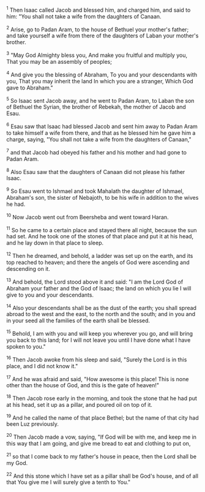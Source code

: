 <sup>1</sup> 
Then Isaac called Jacob and blessed him, and charged him, and said to him: "You shall not take a wife from the daughters of Canaan. 

<sup>2</sup> 
Arise, go to Padan Aram, to the house of Bethuel your mother's father; and take yourself a wife from there of the daughters of Laban your mother's brother. 

<sup>3</sup> 
"May God Almighty bless you, And make you fruitful and multiply you, That you may be an assembly of peoples; 

<sup>4</sup> 
And give you the blessing of Abraham, To you and your descendants with you, That you may inherit the land In which you are a stranger, Which God gave to Abraham." 

<sup>5</sup> 
So Isaac sent Jacob away, and he went to Padan Aram, to Laban the son of Bethuel the Syrian, the brother of Rebekah, the mother of Jacob and Esau.

<sup>6</sup> 
Esau saw that Isaac had blessed Jacob and sent him away to Padan Aram to take himself a wife from there, and that as he blessed him he gave him a charge, saying, "You shall not take a wife from the daughters of Canaan," 

<sup>7</sup> 
and that Jacob had obeyed his father and his mother and had gone to Padan Aram. 

<sup>8</sup> 
Also Esau saw that the daughters of Canaan did not please his father Isaac. 

<sup>9</sup> 
So Esau went to Ishmael and took Mahalath the daughter of Ishmael, Abraham's son, the sister of Nebajoth, to be his wife in addition to the wives he had.

<sup>10</sup> 
Now Jacob went out from Beersheba and went toward Haran. 

<sup>11</sup> 
So he came to a certain place and stayed there all night, because the sun had set. And he took one of the stones of that place and put it at his head, and he lay down in that place to sleep. 

<sup>12</sup> 
Then he dreamed, and behold, a ladder was set up on the earth, and its top reached to heaven; and there the angels of God were ascending and descending on it. 

<sup>13</sup> 
And behold, the Lord stood above it and said: "I am the Lord God of Abraham your father and the God of Isaac; the land on which you lie I will give to you and your descendants. 

<sup>14</sup> 
Also your descendants shall be as the dust of the earth; you shall spread abroad to the west and the east, to the north and the south; and in you and in your seed all the families of the earth shall be blessed. 

<sup>15</sup> 
Behold, I am with you and will keep you wherever you go, and will bring you back to this land; for I will not leave you until I have done what I have spoken to you." 

<sup>16</sup> 
Then Jacob awoke from his sleep and said, "Surely the Lord is in this place, and I did not know it." 

<sup>17</sup> 
And he was afraid and said, "How awesome is this place! This is none other than the house of God, and this is the gate of heaven!" 

<sup>18</sup> 
Then Jacob rose early in the morning, and took the stone that he had put at his head, set it up as a pillar, and poured oil on top of it. 

<sup>19</sup> 
And he called the name of that place Bethel; but the name of that city had been Luz previously. 

<sup>20</sup> 
Then Jacob made a vow, saying, "If God will be with me, and keep me in this way that I am going, and give me bread to eat and clothing to put on, 

<sup>21</sup> 
so that I come back to my father's house in peace, then the Lord shall be my God. 

<sup>22</sup> 
And this stone which I have set as a pillar shall be God's house, and of all that You give me I will surely give a tenth to You."